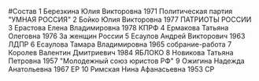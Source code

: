 #Состав
1 Березкина Юлия Викторовна 1971 Политическая партия \"УМНАЯ РОССИЯ\"
2 Бойко Юлия Викторовна 1977 ПАТРИОТЫ РОССИИ
3 Ерастова Елена Владимировна 1978 КПРФ
4 Ермакова Татьяна Олеговна 1976 За женщин России
5 Есаулов Андрей Викторович 1963 ЛДПР
6 Есаулова Тамара Владимировна 1965 собрание-работа
7 Королев Валентин Дмитриевич 1984 ЯБЛОКО
8 Новикова Татьяна Петровна 1957 \"Молодежный союз юристов РФ\"
9 Ожигина Надежда Анатольевна 1967 ЕР
10 Римская Нина Афанасьевна 1953 СР
